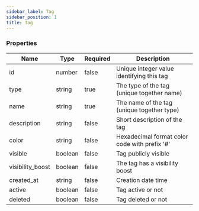 ```yaml
---
sidebar_label: Tag
sidebar_position: 1
title: Tag
---
```




### Properties

|Name|Type|Required|Description|
|---|---|---|---|
|id|number|false|Unique integer value identifying this tag|
|type|string|true|The type of the tag (unique together name)|
|name|string|true|The name of the tag (unique together type)|
|description|string|false|Short description of the tag|
|color|string|false|Hexadecimal format color code with prefix '#'|
|visible|boolean|false|Tag publicly visible|
|visibility_boost|boolean|false|The tag has a visibility boost|
|created_at|string|false|Creation date time|
|active|boolean|false|Tag active or not|
|deleted|boolean|false|Tag deleted or not|